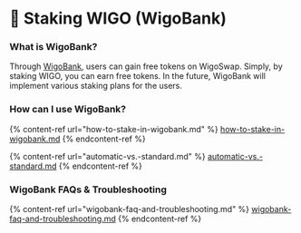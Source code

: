 # 🏦 Staking WIGO (WigoBank)

### **What is WigoBank?**&#x20;

Through [WigoBank](https://wigoswap.io/bank), users can gain free tokens on WigoSwap. Simply, by staking WIGO, you can earn free tokens. In the future, WigoBank will implement various staking plans for the users.



### **How can I use WigoBank?**

{% content-ref url="how-to-stake-in-wigobank.md" %}
[how-to-stake-in-wigobank.md](how-to-stake-in-wigobank.md)
{% endcontent-ref %}

{% content-ref url="automatic-vs.-standard.md" %}
[automatic-vs.-standard.md](automatic-vs.-standard.md)
{% endcontent-ref %}

### **WigoBank** FAQs & Troubleshooting

{% content-ref url="wigobank-faq-and-troubleshooting.md" %}
[wigobank-faq-and-troubleshooting.md](wigobank-faq-and-troubleshooting.md)
{% endcontent-ref %}
